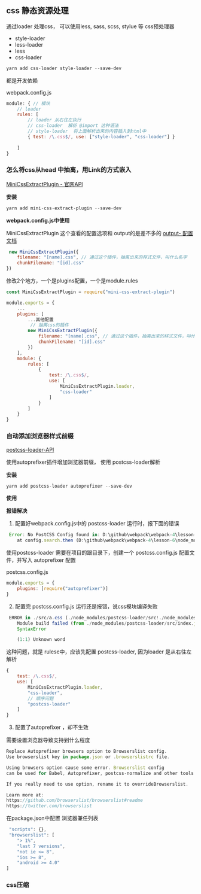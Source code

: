 ## css 静态资源处理

通过loader 处理css， 可以使用less, sass, scss, stylue 等 css预处理器

- style-loader
- less-loader
- less
- css-loader

```js
yarn add css-loader style-loader --save-dev
```
都是开发依赖

webpack.config.js
```js
module: { // 模块
    // loader
    rules: [
        // loader 从右往左执行
        // css-loader  解析 @import 这种语法
        // style-loader  将上面解析出来的内容插入到html中
        { test: /\.css$/, use: ["style-loader", "css-loader"] }
        
    ]
}
```

### 怎么将css从head 中抽离，用Link的方式嵌入

[MiniCssExtractPlugin - 官网API](https://webpack.js.org/plugins/mini-css-extract-plugin/#root)

**安装**

```js
yarn add mini-css-extract-plugin --save-dev
```

**webpack.config.js中使用**

MiniCssExtractPlugin 这个查看的配置选项和 output的是差不多的 [output- 配置文档](https://www.webpackjs.com/configuration/output/)

```js
 new MiniCssExtractPlugin({
    filename: "[name].css", // 通过这个插件，抽离出来的样式文件，叫什么名字
    chunkFilename: "[id].css"
})
```

修改2个地方，一个是plugins配置，一个是module.rules

```js
const MiniCssExtractPlugin = require("mini-css-extract-plugin")

module.exports = {
    ...
    plugins: [
        ...其他配置
         // 抽离css的插件
        new MiniCssExtractPlugin({
            filename: "[name].css", // 通过这个插件，抽离出来的样式文件，叫什么名字
            chunkFilename: "[id].css"
        })
    ],
    module: {
        rules: [
            {
                test: /\.css$/,
                use: [
                    MiniCssExtractPlugin.loader,
                    "css-loader"
                ]
            }
        ]
    }
}
```

### 自动添加浏览器样式前缀
[postcss-loader-API](https://webpack.js.org/loaders/postcss-loader/#root)

使用autoprefixer插件增加浏览器前缀， 使用 postcss-loader解析

**安装**

```js
yarn add postcss-loader autoprefixer --save-dev
```

**使用**

**报错解决**

1. 配置好webpack.config.js中的 postcss-loader 运行时，报下面的错误

```js
 Error: No PostCSS Config found in: D:\github\webpack\webpack-4\lesson-6\src
    at config.search.then (D:\github\webpack\webpack-4\lesson-6\node_modules\postcss-load-config\src\index.js:91:15)
```
使用postcss-loader  需要在项目的跟目录下，创建一个 postcss.config.js 配置文件，并写入 autoprefixer 配置

postcss.config.js
```js
module.exports = {
    plugins: [require("autoprefixer")]
}
```

2. 配置完 postcss.config.js 运行还是报错，说css模块编译失败

```js
 ERROR in ./src/a.css (./node_modules/postcss-loader/src!./node_modules/css-loader/dist/cjs.js!./src/a.css)
    Module build failed (from ./node_modules/postcss-loader/src/index.js):
    SyntaxError

    (1:1) Unknown word
```
这种问题，就是 rulese中，应该先配置 postcss-loader, 因为loader 是从右往左解析

```js
{
    test: /\.css$/,
    use: [
        MiniCssExtractPlugin.loader,
        "css-loader",
        // 顺序问题
        "postcss-loader"
    ]
}
```

3. 配置了autoprefixer ，却不生效

需要设置浏览器导致支持到什么程度

```js
Replace Autoprefixer browsers option to Browserslist config.
Use browserslist key in package.json or .browserslistrc file.

Using browsers option cause some error. Browserslist config
can be used for Babel, Autoprefixer, postcss-normalize and other tools.

If you really need to use option, rename it to overrideBrowserslist.

Learn more at:
https://github.com/browserslist/browserslist#readme
https://twitter.com/browserslist
```

在package.json中配置 浏览器兼任列表

```js
 "scripts": {},
 "browserslist": [
    "> 1%",
    "last 7 versions",
    "not ie <= 8",
    "ios >= 8",
    "android >= 4.0"
]
```

### css压缩



